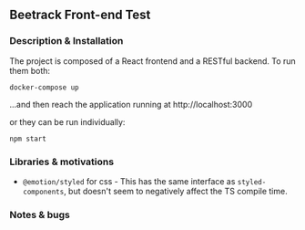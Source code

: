 ## Beetrack Front-end Test

### Description & Installation
The project is composed of a React frontend and a RESTful backend. To run them both:

```shell
docker-compose up
```

...and then reach the application running at http://localhost:3000

or they can be run individually:
```shell
npm start
```

### Libraries & motivations
* `@emotion/styled` for css - This has the same interface as `styled-components`, but doesn't seem to negatively affect the TS compile time.

### Notes & bugs
